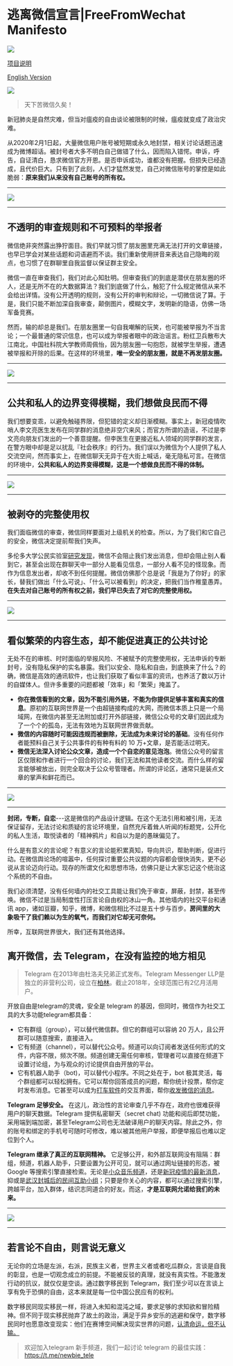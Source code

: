 # 逃离微信宣言|FreeFromWechat Manifesto
![](https://img.shields.io/badge/FreeFrom-WeChat-green?style=plastic)

[项目说明](https://github.com/FreeFromGFW/FreeFromWechat/blob/master/proj_description.md)

[English Version](https://github.com/FreeFromGFW/FreeFromWechat/blob/master/README_eng.md)

![](https://github.com/FreeFromGFW/FreeFromWechat/blob/master/%E6%B5%B7%E6%8A%A5.jpeg)

> 天下苦微信久矣！

新冠肺炎是自然灾难，但当对瘟疫的自由谈论被限制的时候，瘟疫就变成了政治灾难。

从2020年2月1日起，大量微信用户账号被短期或永久地封禁，相关讨论话题迅速成为微博超话。被封号者大多不明白自己做错了什么，因而陷入错愕。申诉，呼告，自证清白，恳求微信官方开恩。是否申诉成功，谁都没有把握。但损失已经造成，且代价巨大。只有到了此刻，人们才猛然发觉，自己对微信账号的掌控是如此脆弱：**原来我们从来没有自己账号的所有权。**

****
![](https://s2.ax1x.com/2020/02/13/1Lz8yV.png)
****


## 不透明的审查规则和不可预料的举报者

微信绝非突然露出狰狞面目。我们早就习惯了朋友圈里充满无法打开的文章链接，也早已学会对某些话题和词语避而不谈。我们重新使用拼音来表达自己隐晦的观点，也习惯了在群聊里自我监督以保证群主安全。

微信一直在审查我们，我们对此心知肚明。但审查我们的到底是潜伏在朋友圈的坏人，还是无所不在的大数据算法？我们到底做了什么，触犯了什么规定微信从来不会给出详情。没有公开透明的规则，没有公开的审判和辩论，一切微信说了算。于是，我们只能不断加深自我审查，颠倒图片，模糊文字，发明新的隐语，仿佛一场军备竞赛。

然而，输的却总是我们。在朋友圈里一句自我嘲解的玩笑，也可能被举报为不当言论；一个最普通的常识信息，也可以成为举报者眼中的政治谣言。粉红卫兵散布大江南北，中国社科院大学教师周佩怡，因为朋友圈一句抱怨，就被学生举报，遭遇被举报和开除的后果。在这样的环境里，**唯一安全的朋友圈，就是不再发朋友圈。**

****
![](https://s2.ax1x.com/2020/02/13/1LzMJs.png)
****


## 公共和私人的边界变得模糊，我们想做良民而不得

我们想要变乖，以避免触碰界限，但犯错的定义却日渐模糊。事实上，新冠疫情吹哨人李文亮医生发布在同学群的消息绝非空穴来风；而官方所谓的造谣，不过是李文亮向朋友们发出的一个善意提醒。但李医生在更接近私人领域的同学群的发言，在警方眼中却是足以扰乱『社会秩序』的行为。我们误以为微信为个人提供了私人交流空间，然而事实上，在微信聊天无异于在大街上喊话，毫无隐私可言。在微信的环境中，**公共和私人的边界变得模糊，这是一个想做良民而不得的体制。**

****
![](https://s2.ax1x.com/2020/02/13/1LzKij.png)
****


## 被剥夺的完整使用权

我们面临微信的审查，微信同样要面对上级机关的检查。所以，为了我们和它自己的安全，微信决定提前帮我们失声。

多伦多大学公民实验室[研究发现](https://citizenlab.ca/2016/12/%E4%B8%80app%E4%B8%A4%E5%88%B6%EF%BC%9A%E5%BE%AE%E4%BF%A1%E5%A6%82%E4%BD%95%E5%8C%BA%E5%88%AB%E5%AE%A1%E6%9F%A5%E4%B8%AD%E5%9B%BD%E5%8F%8A%E6%B5%B7%E5%A4%96%E7%94%A8%E6%88%B7/)，微信不会阻止我们发出消息，但却会阻止别人看到它，甚至会出现在群聊天中一部分人能看见信息，一部分人看不见的怪现象。而作为信息发出者，却收不到任何提醒。微信仿佛那个总是说「我是为了你好」的家长，替我们做出「什么可说」、「什么可以被看到」的决定，把我们当作稚童愚弄。**在失去对自己账号的所有权之前，我们早已失去了对它的完整使用权。**

****
![](https://s2.ax1x.com/2020/02/13/1LzQWn.png)
****


## 看似繁荣的内容生态，却不能促进真正的公共讨论

无处不在的审核、时时面临的举报风险、不被赋予的完整使用权，无法申诉的专断封号，没有隐私保护的实名暴露。我们以安全、隐私和自由，到底换来了什么？的确，微信是高效的通讯软件，也让我们获取了看似丰富的资讯，也养活了数以万计的自媒体人。但许多重要的问题都被「效率」和「繁荣」掩盖了。

- **你在微信看到的文章，因为不能引用外链，不能为你提供足够丰富和真实的信息**。原初的互联网世界是一个由超链接构成的大网，而微信本质上只是一个局域网，在微信内甚至无法附加或打开外部链接，微信公众号的文章们因此成为了一个个的孤岛，无法有效地为互联网世界做贡献。
- **微信的内容随时可能因违规而被删除，无法成为未来讨论的基础**。没有任何作者能预料自己关于公共事件的有种有料的 10 万+文章，是否能活过明天。
- **微信无法深入讨论公众文章，造成一个个自恋的意见泡泡**。微信公众号的留言区仅限和作者进行一个回合的讨论，我们无法和其他读者交流。而什么样的留言能够被放出，则完全取决于公众号管理者。所谓的评论区，通常只是装点文章的掌声和鲜花而已。

****
![](https://s2.ax1x.com/2020/02/13/1LznoQ.png)
****

**封闭，专断，自恋**---这是微信的产品设计逻辑。在这个无法引用和被引用，无法保证留存，无法讨论和质疑的言论环境里，自然充斥着耸人听闻的标题党，公开化的私人生活，取悦读者的「精神鸦片」和自以为是的愚昧偏见了。

什么是有意义的言论呢？有意义的言论能积累真知，导向共识，帮助判断，促进行动。在微信舆论场的喧嚣中，任何探讨重要公共议题的内容都会很快消失，更不必说从言论迈向行动。现存的所谓文化和思想市场，仿佛只是让大家忘记这个统治这个系统的不自由。

我们必须清楚，没有任何墙内的社交工具能让我们免于审查，屏蔽，封禁，甚至传唤。微信不过是当局制度性打压言论自由权的冰山一角。其他墙内的社交平台和通讯 app，诸如豆瓣，知乎，微博，和微信相比不过是五十步与百步。**房间里的大象吸干了我们赖以为生的氧气，而我们对它却无可奈何。**

所幸，互联网世界很大，我们还有其他选择。

## **离开微信，去 Telegram，在没有监控的地方相见**


> Telegram 在2013年由杜洛夫兄弟正式发布。Telegram Messenger LLP是独立的非营利公司，设立在[柏林](https://zh.wikipedia.org/wiki/%E6%9F%8F%E6%9E%97)。截止2018年，全球范围已有2亿月活用户。

开放自由是telegram的灵魂，安全是 telegram 的基因，但同时，微信作为社交工具的大多功能telegram都具备：


- 它有群组（group），可以替代微信群。但它的群组可以容纳 20 万人，且公开群可以随意搜索，直接进入。
- 它有频道（channel），可以替代公众号。频道可以向订阅者发送任何形式的文件，内容不限，频次不限。频道创建无需任何审核，管理者可以直接在频道下设置讨论组，为与观众的讨论提供自由开放的平台。
- 它有机器人助手（bot)，可以替代小程序。不同之处在于，bot 极其灵活，每个群组都可以轻松拥有。它可以帮你回答成员的问题，帮你统计投票，帮你定时发布消息。它甚至可以成为[打车软件](https://libretaxi.org/index-zh_cn.html)的交互界面，帮你[收发微信的消息](https://medium.com/cnhinata/%E7%94%A8-telegram-%E6%94%B6%E5%8F%91%E5%BE%AE%E4%BF%A1%E6%B6%88%E6%81%AF-906517d10cd1)。

**Telegram 足够安全。** 在这儿，政治性的言论审查几乎不存在，政府也很难获得用户的聊天数据。Telegram 提供私密聊天（secret chat) 功能和阅后即焚功能，采用端到端加密，甚至Telegram公司也无法破译用户的聊天内容。除此之外，你的账号和绑定的手机号可随时可修改，难以被其他用户举报，即便举报后也难以定位到个人。

**Telegram 继承了真正的互联网精神。** 它足够公开，和外部互联网没有阻隔：群组，频道，机器人助手，只要设置为公开可见，就可以通过网址链接的形态，被 Google 等搜索引擎直接检索。无论是[小众音乐频道](https://t.me/Jazzbluesmusic)，还是[新冠疫情的最新消息](https://t.me/nCoV2019)，抑或是[武汉](https://t.me/wuhanquarantinefrom20200123)[封城后的民间互助小组](https://t.me/wuhanquarantinefrom20200123)；只要是你关心的内容，都可以通过搜索引擎，跨越平台，加入群体，结识志同道合的好友。而这，**才是互联网允诺给我们的未来。**

****
![](https://s2.ax1x.com/2020/02/13/1Lzlzq.png)
****

## 若言论不自由，则言说无意义

无论你的立场是左派，右派，民族主义者，世界主义者或者吃瓜群众，言谈是自我的彰显，也是一切观念成立的前提。不能被反驳的真理，就没有真实性。不能激发行动的抗议，就仅仅是空谈。通过数字移民到 Telegram，我们至少可以在言谈上享有免于恐惧的自由，这本来就是每一位中国公民应有的权利。

数字移民同现实移民一样，将进入未知和混沌之域，要求足够的求知欲和冒险精神。但不同于现实移民抛弃了故土的政治，满足于异乡安乐的逃避和保守，数字移民同时也愿意改变现实：他们在赛博空间解决现实世界的问题，[认清命运，但不认输。](https://theinitium.com/article/20170430-opinion-xiangbiao/)


> 欢迎加入telegram 新手频道，我们一起讨论 telegram 的最佳实践：https://t.me/newbie_tele
